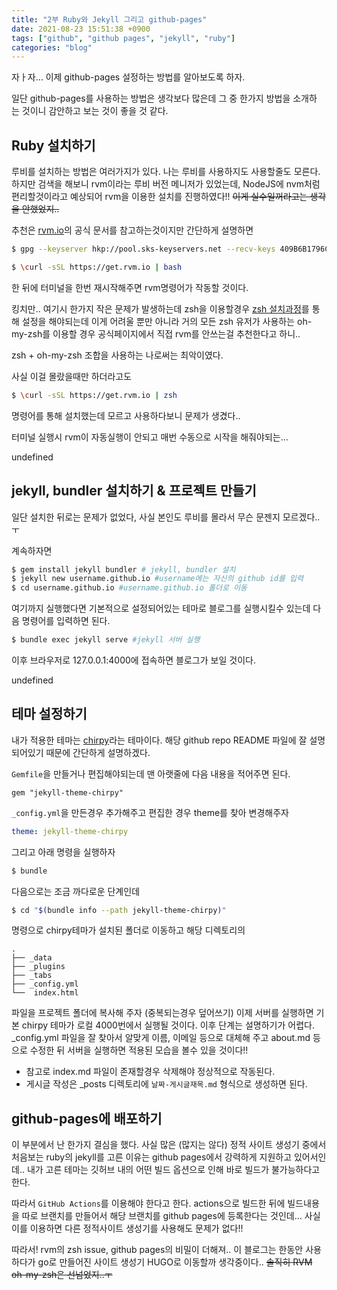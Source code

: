 ```yaml
---
title: "2부 Ruby와 Jekyll 그리고 github-pages"
date: 2021-08-23 15:51:38 +0900
tags: ["github", "github pages", "jekyll", "ruby"]
categories: "blog"
---
```


자ㅏ자... 이제 github-pages 설정하는 방법를 알아보도록 하자.

일단 github-pages를 사용하는 방법은 생각보다 많은데 그 중 한가지 방법을 소개하는 것이니 감안하고 보는 것이 좋을 것 같다.

## Ruby 설치하기

루비를 설치하는 방법은 여러가지가 있다.
나는 루비를 사용하지도 사용할줄도 모른다.
하지만 검색을 해보니 rvm이라는 루비 버전 메니저가 있었는데, NodeJS에 nvm처럼 편리할것이라고 예상되어 rvm을 이용한 설치를 진행하였다!!
~~이게 실수일꺼라고는 생각을 안했었지..~~

추천은 [rvm.io](https://rvm.io/rvm/install)의 공식 문서를 참고하는것이지만 간단하게 설명하면

```bash
$ gpg --keyserver hkp://pool.sks-keyservers.net --recv-keys 409B6B1796C275462A1703113804BB82D39DC0E3 7D2BAF1CF37B13E2069D6956105BD0E739499BDB #install GPG keys
```

```bash
$ \curl -sSL https://get.rvm.io | bash
```

한 뒤에 터미널을 한번 재시작해주면 rvm명령어가 작동할 것이다.

킹치만.. 여기시 한가지 작은 문제가 발생하는데 zsh을 이용할경우 [zsh 설치과정](https://rvm.io/integration/zsh)를 통해 설정을 해야되는데 이게 어려울 뿐만 아니라 거의 모든 zsh 유저가 사용하는 oh-my-zsh를 이용할 경우 공식페이지에서 직접 rvm를 안쓰는걸 추천한다고 하니..

zsh + oh-my-zsh 조합을 사용하는 나로써는 최악이였다.

사실 이걸 몰랐을때만 하더라고도

```bash
$ \curl -sSL https://get.rvm.io | zsh
```

명령어를 통해 설치했는데 모르고 사용하다보니 문제가 생겼다..

터미널 실행시 rvm이 자동실행이 안되고 매번 수동으로 시작을 해줘야되는...

undefined

## jekyll, bundler 설치하기 & 프로젝트 만들기

일단 설치한 뒤로는 문제가 없었다, 사실 본인도 루비를 몰라서 무슨 문젠지 모르겠다..ㅜ

계속하자면

```bash
$ gem install jekyll bundler # jekyll, bundler 설치
$ jekyll new username.github.io #username에는 자신의 github id를 입력
$ cd username.github.io #username.github.io 폴더로 이동
```

여기까지 실행했다면 기본적으로 설정되어있는 테마로 블로그를 실행시킬수 있는데 다음 명령어를 입력하면 된다.

```bash
$ bundle exec jekyll serve #jekyll 서버 실행
```

이후 브라우저로 127.0.0.1:4000에 접속하면 블로그가 보일 것이다.

undefined

## 테마 설정하기

내가 적용한 테마는 [chirpy](https://github.com/cotes2020/jekyll-theme-chirpy)라는 테마이다.
해당 github repo README 파일에 잘 설명되어있기 때문에 간단하게 설명하겠다.

`Gemfile`을 만들거나 편집해야되는데 맨 아랫줄에 다음 내용을 적어주면 된다.

```Gemfile
gem "jekyll-theme-chirpy"
```

`_config.yml`을 만든경우 추가해주고 편집한 경우 theme를 찾아 변경해주자

```yml
theme: jekyll-theme-chirpy
```

그리고 아래 명령을 실행하자

```bash
$ bundle
```

다음으로는 조금 까다로운 단계인데

```bash
$ cd "$(bundle info --path jekyll-theme-chirpy)"
```

명령으로 chirpy테마가 설치된 폴더로 이동하고 해당 디렉토리의

```
.
├── _data
├── _plugins
├── _tabs
├── _config.yml
└──  index.html
```

파일을 프로젝트 폴더에 복사해 주자 (중복되는경우 덮어쓰기)
이제 서버를 실행하면 기본 chirpy 테마가 로컬 4000번에서 실행될 것이다.
이후 단계는 설명하기가 어렵다.
\_config.yml 파일을 잘 찾아서 알맞게 이름, 이메일 등으로 대체해 주고 about.md 등으로 수정한 뒤 서버을 실행하면 적용된 모습을 볼수 있을 것이다!!

- 참고로 index.md 파일이 존재할경우 삭제해야 정상적으로 작동된다.
- 게시글 작성은 \_posts 디렉토리에 `날짜-게시글재목.md` 형식으로 생성하면 된다.

## github-pages에 배포하기

이 부분에서 난 한가지 결심을 했다.
사실 많은 (많지는 않다) 정적 사이트 생성기 중에서 처음보는 ruby의 jekyll를 고른 이유는 github pages에서 강력하게 지원하고 있어서인데.. 내가 고른 테마는 깃허브 내의 어떤 빌드 옵션으로 인해 바로 빌드가 불가능하다고 한다.

따라서 `GitHub Actions`를 이용해야 한다고 한다.
actions으로 빌드한 뒤에 빌드내용을 따로 브랜치를 만들어서 해당 브랜치를 github pages에 등록한다는 것인데...
사실 이를 이용하면 다른 정적사이트 생성기를 사용해도 문제가 없다!!

따라서! rvm의 zsh issue, github pages의 비밀이 더해져.. 이 블로그는 한동안 사용하다가 go로 만들어진 사이트 생성기 HUGO로 이동할까 생각중이다..
~~솔직히 RVM oh-my-zsh은 선넘었지..ㅜ~~
